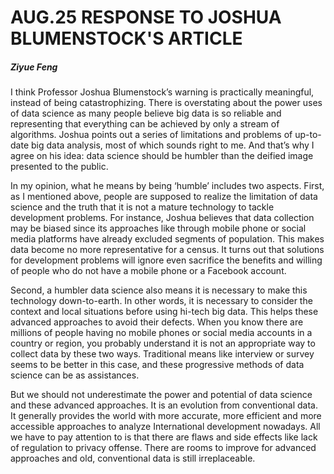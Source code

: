# AUG.25 RESPONSE TO JOSHUA BLUMENSTOCK'S ARTICLE

##### Ziyue Feng 

I think Professor Joshua Blumenstock’s warning is practically meaningful, instead of being catastrophizing. There is overstating about the power uses of data science as many people believe big data is so reliable and representing that everything can be achieved by only a stream of algorithms. Joshua points out a series of limitations and problems of up-to-date  big data analysis, most of which sounds right to me. And that’s why I agree on his idea: data science should be humbler than the deified image presented to the public.

In my opinion, what he means by being ‘humble’ includes two aspects. First, as I mentioned above, people are supposed to realize the limitation of data science and the truth that it is not a mature technology to tackle development problems. For instance, Joshua believes that data collection may be biased since its approaches like through mobile phone or social media platforms have already excluded segments of population. This makes data become no more representative for a census. It turns out that solutions for development problems will ignore even sacrifice the benefits and willing of people who do not have a mobile phone or a Facebook account.

Second, a humbler data science also means it is necessary to make this technology down-to-earth. In other words, it is necessary to consider the context and local situations before using hi-tech big data. This helps these advanced approaches to avoid their defects. When you know there are millions of people having no mobile phones or social media accounts in a country or region, you probably understand it is not an appropriate way to collect data by these two ways. Traditional means like interview or survey seems to be better in this case, and these progressive methods of data science can be as assistances.

But we should not underestimate the power and potential of data science and these advanced approaches. It is an evolution from conventional data. It generally provides the world with more accurate, more efficient and more accessible approaches to analyze International development nowadays. All we have to pay attention to is that there are flaws and side effects like lack of regulation to privacy offense. There are rooms to improve for advanced approaches and old, conventional data is still irreplaceable.

